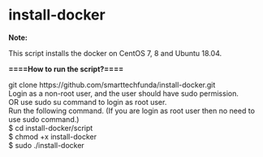 # install-docker

<b> 
  Note:
  </b>

<p>
This script installs the docker on CentOS 7, 8 and Ubuntu 18.04.
<p/>

<b> ====How to run the script?==== </b>
<p>
git clone https://github.com/smarttechfunda/install-docker.git <br />
Login as a non-root user, and the user should have sudo permission.<br />
OR use sudo su command to login as root user. <br />
Run the following command. (If you are login as root user then no need to use sudo command.)<br />
$ cd install-docker/script <br />
$ chmod +x install-docker <br />  
$ sudo ./install-docker   <br />
</p>
